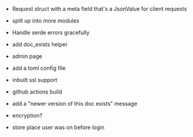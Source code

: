 - Request struct with a meta field that's a JsonValue for client requests
- split up into more modules
- Handle serde errors gracefully
- add doc_exists helper

- admin page
- add a toml config file
- inbuilt ssl support
- github actions build
- add a "newer version of this doc exists" message
- encryption?
- store place user was on before login

